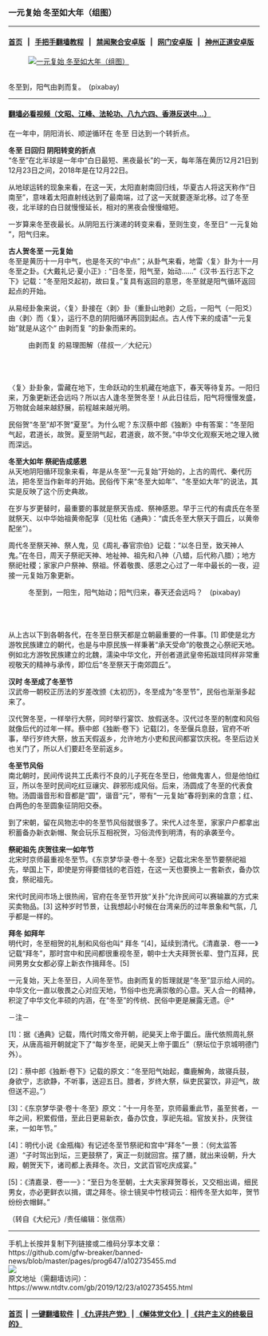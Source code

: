 ### 一元复始 冬至如大年（组图）
------------------------

#### [首页](https://github.com/gfw-breaker/banned-news/blob/master/README.md) &nbsp;&nbsp;|&nbsp;&nbsp; [手把手翻墙教程](https://github.com/gfw-breaker/guides/wiki) &nbsp;&nbsp;|&nbsp;&nbsp; [禁闻聚合安卓版](https://github.com/gfw-breaker/bn-android) &nbsp;&nbsp;|&nbsp;&nbsp; [网门安卓版](https://github.com/oGate2/oGate) &nbsp;&nbsp;|&nbsp;&nbsp; [神州正道安卓版](https://github.com/SzzdOgate/update) 



<div><div class="featured_image">
 <a href="https://i.ntdtv.com/assets/uploads/2019/12/2019-12-23_102520.jpg" target="_blank">
  <figure>
   <img alt="一元复始 冬至如大年（组图）" src="https://i.ntdtv.com/assets/uploads/2019/12/2019-12-23_102520-800x450.jpg"/>
  </figure><br/>
 </a>
 <span class="caption">
  冬至到，阳气由剥而复。　(pixabay)
 </span>
</div>
</div><hr/>

#### [翻墙必看视频（文昭、江峰、法轮功、八九六四、香港反送中...）](https://github.com/gfw-breaker/banned-news/blob/master/pages/link3.md)

<div><div class="post_content" itemprop="articleBody">
 <p>
  在一年中，阴阳消长、顺逆循环在
  <ok href="https://www.ntdtv.com/gb/冬至.htm">
   冬至
  </ok>
  日达到一个转折点。
 </p>
 <p>
  <strong>
   <ok href="https://www.ntdtv.com/gb/冬至.htm">
    冬至
   </ok>
   日回归 阴阳转变的折点
  </strong>
  <br/>
  “冬至”在北半球是一年中“白日最短、黑夜最长”的一天，每年落在黄历12月21日到12月23日之间，2018年是在12月22日。
 </p>
 <p>
  从地球运转的现象来看，在这一天，太阳直射南回归线，华夏古人将这天称作“日南至”，意味着太阳直射线达到了最南端，过了这一天就要逐渐北移。过了冬至夜，北半球的白日就慢慢延长，相对的黑夜会慢慢缩短。
 </p>
 <p>
  一岁算来冬至夜最长。从阴阳五行演递的转变来看，至则生变，冬至日“
  <ok href="https://www.ntdtv.com/gb/一元复始.htm">
   一元复始
  </ok>
  ”，阳气归来。
 </p>
 <p>
  <strong>
   古人贺冬至
   <ok href="https://www.ntdtv.com/gb/一元复始.htm">
    一元复始
   </ok>
  </strong>
  <br/>
  冬至是黄历十一月中气，也是冬天的“中点”；从卦气来看，地雷〈复〉卦为十一月冬至之卦。《大戴礼记‧夏小正》: “日冬至，阳气至，始动……”《汉书‧五行志下之下》记载：“冬至阳爻起初，故曰复。”复具有返回的意思，冬至就是阳气循环返回起点的开始。
 </p>
 <p>
  从易经卦象来说，〈复〉卦接在〈剥〉卦（重卦山地剥）之后，一阳气（一阳爻）由〈剥〉而〈复〉，运行不息的阴阳循环再回到起点。古人传下来的成语“一元复始”就是从这个“
  <ok href="https://www.ntdtv.com/gb/由剥而复.htm">
   由剥而复
  </ok>
  ”的卦象而来的。
  <br/>
  <figure class="wp-caption alignnone" id="attachment_102735473" style="width: 582px">
   <img alt="" class="size-full wp-image-102735473" src="https://i.ntdtv.com/assets/uploads/2019/12/2019-12-23_102343.jpg">
    <br/><figcaption class="wp-caption-text">
     <ok href="https://www.ntdtv.com/gb/由剥而复.htm">
      由剥而复
     </ok>
     的易理图解（荏叔一／大纪元）
    </figcaption><br/>
   </img>
  </figure><br/>
  <br/>
  〈复〉卦卦象，雷藏在地下，生命跃动的生机藏在地底下，春天等待复苏。一阳归来，万象更新还会远吗？所以古人逢冬至贺冬至！从此日往后，阳气将慢慢发盛，万物就会越来越舒展，前程越来越光明。
 </p>
 <p>
  民俗贺“冬至”却不贺“夏至”。为什么呢？东汉蔡中郎《独断》中有答案：“冬至阳气起，君道长，故贺。夏至阴气起，君道衰，故不贺。”中华文化观察天地之理入微而深远。
 </p>
 <p>
  <strong>
   冬至大如年 祭祀告成感恩
  </strong>
  <br/>
  从天地阴阳循环现象来看，年是从冬至“一元复始”开始的，上古的周代、秦代历法，把冬至当作新年的开始。民俗传下来“冬至大如年”、“冬至如大年”的说法，其实是反映了这个历史典故。
 </p>
 <p>
  在岁与岁更替时，最重要的事就是祭天告成、祭神感恩。早于三代的有虞氏在冬至就祭天、以中华始祖黄帝配享（见杜佑《通典》：“虞氏冬至大祭天于圆丘，以黄帝配坐”）。
 </p>
 <p>
  周代冬至祭天神、祭人鬼，见《周礼‧春官宗伯》记载：“以冬日至，致天神人鬼。”在冬日，周天子祭祀天神、地祉神、祖先和八神（八蜡，后代称八腊）；地方祭祀社稷；家家户户祭神、祭祖。怀着敬畏、感恩之心过了一年中最长的一夜，迎接一元复始万象更新。
  <br/>
  <figure class="wp-caption alignnone" id="attachment_102735472" style="width: 600px">
   <img alt="" class="size-medium wp-image-102735472" src="https://i.ntdtv.com/assets/uploads/2019/12/2019-12-23_101858-600x360.jpg">
    <br/><figcaption class="wp-caption-text">
     冬至到，一阳生，阳气始动；阳气归来，春天还会远吗？　(pixabay)
    </figcaption><br/>
   </img>
  </figure><br/>
  <br/>
  从上古以下到各朝各代，在冬至日祭天都是立朝最重要的一件事。[1] 即使是北方游牧民族建立的朝代，也是与中原民族一样秉著“承天受命”的敬畏之心祭祀天地。例如北方游牧民族建立的北魏，濡染中华文化，开创者道武皇帝拓跋珪同样非常重视敬天的精神与承传，即位后“冬至祭天于南郊圆丘”。
 </p>
 <p>
  <strong>
   汉时 冬至成了冬至节
  </strong>
  <br/>
  汉武帝一朝校正历法的岁差改颁《太初历》，冬至成为“冬至节”，民俗也渐渐多起来了。
 </p>
 <p>
  汉代贺冬至，一样举行大祭，同时举行宴饮、放假送冬。汉代过冬至的制度和风俗就像后代的过年一样。蔡中郎《独断‧卷下》记载[2]，冬至偃兵息鼓，官府不听事，举行岁终大祭，放五天假返乡，允许地方小吏和民间都宴饮庆祝。冬至后边关也关门了，所以人们要赶冬至前返乡。
 </p>
 <p>
  <strong>
   冬至节风俗
  </strong>
  <br/>
  南北朝时，民间传说共工氏素行不良的儿子死在冬至日，他做鬼害人，但是他怕红豆，所以冬至时民间吃红豆禳灾、辟邪形成风俗。后来，汤圆成了冬至的代表食物。汤圆谐音形和音都是“圆”，谐音“元”，带有“一元复始”春将到来的含意；红、白两色的冬至圆象征阴阳交泰。
 </p>
 <p>
  到了宋朝，留在风物志中的冬至节风俗就很多了。宋代人过冬至，家家户户都拿出积蓄备办新衣新帽、聚会玩乐互相祝贺，习俗流传到明清，有的承袭至今。
 </p>
 <p>
  <strong>
   祭祀祖先  庆贺往来一如年节
  </strong>
  <br/>
  北宋时京师最重视冬至节。《东京梦华录‧卷十‧冬至》记载北宋冬至节要祭祀祖先，举国上下，即使是穷得要借钱的老百姓，在这一天也要换上一套新衣，备办饮食，祭祀祖先。
 </p>
 <p>
  宋代时民间市场上很热闹，官府在冬至节开放“关扑”允许民间可以赛输赢的方式来买卖物品。[3] 这种岁时节景，让我想起小时候在台湾亲历的过年景象和气氛，几乎都是一样的。
 </p>
 <p>
  <strong>
   <ok href="https://www.ntdtv.com/gb/拜冬.htm">
    拜冬
   </ok>
   如拜年
  </strong>
  <br/>
  明代时，冬至相贺的礼制和风俗也叫“
  <ok href="https://www.ntdtv.com/gb/拜冬.htm">
   拜冬
  </ok>
  ”[4]，延续到清代。《清嘉录．卷一一》记载“拜冬”，那时宫中和民间都很重视冬至，朝中士大夫拜贺长辈、登门互拜，民间男男女女都必穿上新衣作揖拜冬。[5]
 </p>
 <p>
  一元复始，天上冬至日，人间冬至节。由剥而复的哲理就是“冬至”显示给人间的。中华文化一直以敬畏之心对应天地，节俗中也充满崇敬的心意。天人合一的精神，积淀了中华文化丰硕的内涵，在“冬至”的传统、民俗中更是展露无遗。＠*
 </p>
 <p>
  －注－
 </p>
 <p>
  [1]：据《通典》记载，隋代时隋文帝开朝，祀昊天上帝于圜丘。唐代依照周礼祭天，从唐高祖开朝就定下了“每岁冬至，祀昊天上帝于圜丘”（祭坛位于京城明德门外）。
 </p>
 <p>
  [2]：蔡中郎《独断·卷下》记载的原文：“冬至阳气始起，麋鹿解角，故寝兵鼓，身欲宁，志欲静，不听事，送迎五日。腊者，岁终大祭，纵吏民宴饮，非迎气，故但送不迎。”）
 </p>
 <p>
  [3]：《东京梦华录‧卷十‧冬至》原文：“十一月冬至，京师最重此节，虽至贫者，一年之间，积累假借，至此日更易新衣，备办饮食，享祀先祖。官放关扑，庆贺往来，一如年节。”
 </p>
 <p>
  [4]：明代小说《金瓶梅》有记述冬至节祭祀和宫中“拜冬”一景：（何太监答道）“子时驾出到坛，三更鼓祭了，寅正一刻就回宫。摆了膳，就出来设朝，升大殿，朝贺天下，诸司都上表拜冬。次日，文武百官吃庆成宴。”
 </p>
 <p>
  [5]：《清嘉录．卷一一》：“至日为冬至朝，士大夫家拜贺尊长，又交相出谒，细民男女，亦必更鲜衣以揖，谓之拜冬。徐士镜吴中竹枝词云：相传冬至大如年，贺节纷纷衣帽鲜。”
 </p>
 <p>
  （转自《大纪元》/责任编辑：张信燕）
 </p>
 <div class="single_ad">
 </div>
</div>
</div>
<hr/>
手机上长按并复制下列链接或二维码分享本文章：<br/>
https://github.com/gfw-breaker/banned-news/blob/master/pages/prog647/a102735455.md <br/>
<a href='https://github.com/gfw-breaker/banned-news/blob/master/pages/prog647/a102735455.md'><img src='https://github.com/gfw-breaker/banned-news/blob/master/pages/prog647/a102735455.md.png'/></a> <br/>
原文地址（需翻墙访问）：https://www.ntdtv.com/gb/2019/12/23/a102735455.html


------------------------
#### [首页](https://github.com/gfw-breaker/banned-news/blob/master/README.md) &nbsp;|&nbsp; [一键翻墙软件](https://github.com/gfw-breaker/nogfw/blob/master/README.md) &nbsp;| [《九评共产党》](https://github.com/gfw-breaker/9ping.md/blob/master/README.md#九评之一评共产党是什么) | [《解体党文化》](https://github.com/gfw-breaker/jtdwh.md/blob/master/README.md) | [《共产主义的终极目的》](https://github.com/gfw-breaker/gczydzjmd.md/blob/master/README.md)


<img src='http://gfw-breaker.win/banned-news/pages/prog647/a102735455.md' width='0px' height='0px'/>